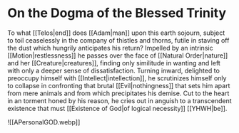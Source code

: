 # On the Dogma of the Blessed Trinity
To what [[Telos|end]] does [[Adam|man]] upon this earth sojourn, subject to toil ceaselessly in the company of thistles and thorns, futile in staving off the dust which hungrily anticipates his return? Impelled by an intrinsic [[Motion|restlessness]] he passes over the face of [[Natural Order|nature]] and her [[Creature|creatures]], finding only similitude in wanting and left with only a deeper sense of dissatisfaction. Turning inward, delighted to preoccupy himself with [[Intellect|intellection]], he scrutinizes himself only to collapse in confronting that brutal [[Evil|nothingness]] that sets him apart from mere animals and from which precipitates his demise. Cut to the heart in an torment honed by his reason, he cries out in anguish to a transcendent existence that must [[Existence of God|of logical necessity]] [[YHWH|be]].

![[APersonalGOD.webp]]